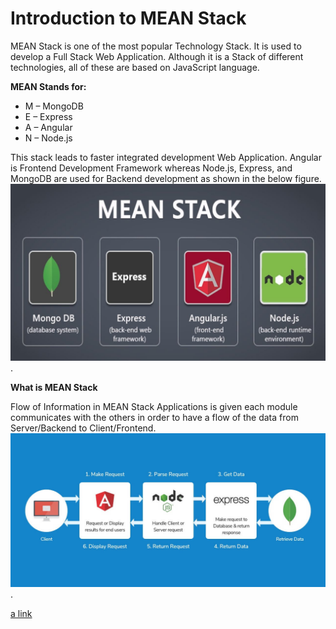 # Introduction to MEAN Stack
MEAN Stack is one of the most popular Technology Stack. It is used to develop a Full Stack Web Application. Although it is a Stack of different technologies, all of these are based on JavaScript language.

**MEAN Stands for:**
- M – MongoDB
- E – Express
- A – Angular
- N – Node.js

This stack leads to faster integrated development Web Application. Angular is Frontend Development Framework whereas Node.js, Express, and MongoDB are used for Backend development as shown in the below figure.
![Mean Stack](./images/meanstack.jpeg "Mean Stack").

**What is MEAN Stack**

Flow of Information in MEAN Stack Applications is given each module communicates with the others in order to have a flow of the data from Server/Backend to Client/Frontend.
![Mean Stack](./images/MEAN-STACK-TECHNOLOGY.jpeg "Mean Stack").

[a link](https://github.com/user/repo/blob/branch/other_file.md)